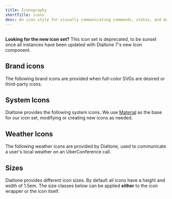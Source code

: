 ```yaml
---
title: Iconography
shortTitle: icons
desc: An icon style for visually communicating commands, status, and more.
---
```


<aside class="d-notice d-notice--info d-mt24 d-wmx100p" role="status" aria-hidden="false">
  <div class="d-notice__icon">
    <dt-icon name="info"></dt-icon>
  </div>
  <div class="d-notice__content d-stack4">
    <h2 class="d-notice__title"></h2>
    <p class="d-notice__message">
      <strong>Looking for the new icon set?</strong>
      This icon set is deprecated, to be sunset once all instances have been updated with Dialtone 7's <router-link class="d-link" to="/components/icon.html">new Icon component</router-link>.
    </p>
  </div>
</aside>

## Brand icons

The following brand icons are provided when full-color SVGs are desired or third-party icons.

<icons kind="brand"></icons>

## System Icons

Dialtone provides the following system icons. We use [Material](https://material.io/resources/icons/?style=baseline) as the base for our icon set, modifying or creating new icons as needed.

<icons kind="system"></icons>

## Weather Icons

The following weather icons are provided by Dialtone, used to communicate a user's local weather on an UberConference call.

<icons kind="weather" title="Day Icons" variation="day"></icons>

<icons kind="weather" title="Night Icons" variation="night"></icons>

<weather-codes-table></weather-codes-table>

## Sizes

Dialtone provides different icon sizes. By default all icons have a height and width of 1.5em. The size classes below can be applied **either** to the icon wrapper or the icon itself.

<icon-sizes-table class="d-mt16"></icon-sizes-table>
